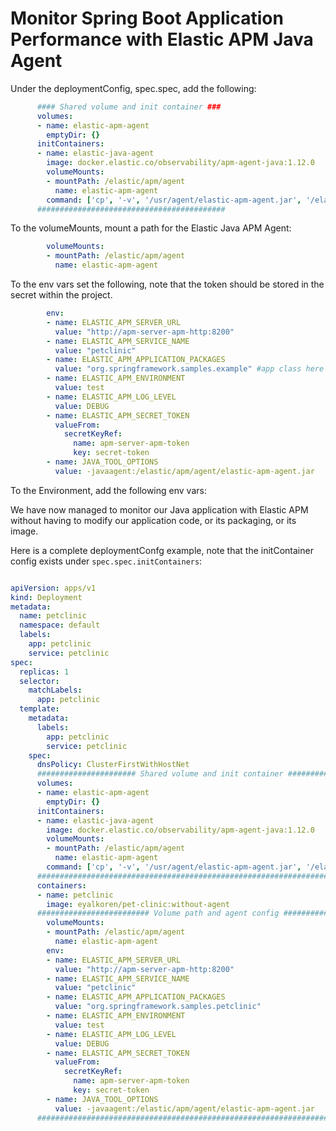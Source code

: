 
# Monitor Spring Boot Application Performance with Elastic APM Java Agent


Under the deploymentConfig, spec.spec, add the following:
```yaml
      #### Shared volume and init container ###
      volumes: 
      - name: elastic-apm-agent 
        emptyDir: {} 
      initContainers: 
      - name: elastic-java-agent 
        image: docker.elastic.co/observability/apm-agent-java:1.12.0 
        volumeMounts: 
        - mountPath: /elastic/apm/agent 
          name: elastic-apm-agent 
        command: ['cp', '-v', '/usr/agent/elastic-apm-agent.jar', '/elastic/apm/agent']
      ##########################################
```

To the volumeMounts, mount a path for the Elastic Java APM Agent:
```yaml
        volumeMounts: 
        - mountPath: /elastic/apm/agent 
          name: elastic-apm-agent 
```	  
To the env vars set the following, note that the token should be stored in the secret within the project.
```yaml
        env: 
        - name: ELASTIC_APM_SERVER_URL 
          value: "http://apm-server-apm-http:8200" 
        - name: ELASTIC_APM_SERVICE_NAME 
          value: "petclinic" 
        - name: ELASTIC_APM_APPLICATION_PACKAGES 
          value: "org.springframework.samples.example" #app class here
        - name: ELASTIC_APM_ENVIRONMENT 
          value: test 
        - name: ELASTIC_APM_LOG_LEVEL 
          value: DEBUG 
        - name: ELASTIC_APM_SECRET_TOKEN 
          valueFrom: 
            secretKeyRef: 
              name: apm-server-apm-token 
              key: secret-token 
        - name: JAVA_TOOL_OPTIONS 
          value: -javaagent:/elastic/apm/agent/elastic-apm-agent.jar
```

To the Environment, add the following env vars:

We have now managed to monitor our Java application with Elastic APM without having to modify our application code, or its packaging, or its image.

Here is a complete deploymentConfg example, note that the initContainer config exists under ```spec.spec.initContainers```:


```yaml

apiVersion: apps/v1 
kind: Deployment 
metadata: 
  name: petclinic 
  namespace: default 
  labels: 
    app: petclinic 
    service: petclinic 
spec: 
  replicas: 1 
  selector: 
    matchLabels: 
      app: petclinic 
  template: 
    metadata: 
      labels: 
        app: petclinic 
        service: petclinic 
    spec: 
      dnsPolicy: ClusterFirstWithHostNet 
      ###################### Shared volume and init container ##########################
      volumes: 
      - name: elastic-apm-agent 
        emptyDir: {} 
      initContainers: 
      - name: elastic-java-agent 
        image: docker.elastic.co/observability/apm-agent-java:1.12.0 
        volumeMounts: 
        - mountPath: /elastic/apm/agent 
          name: elastic-apm-agent 
        command: ['cp', '-v', '/usr/agent/elastic-apm-agent.jar', '/elastic/apm/agent']
      ##################################################################################      
      containers: 
      - name: petclinic 
        image: eyalkoren/pet-clinic:without-agent
      ######################### Volume path and agent config ###########################
        volumeMounts: 
        - mountPath: /elastic/apm/agent 
          name: elastic-apm-agent 
        env: 
        - name: ELASTIC_APM_SERVER_URL 
          value: "http://apm-server-apm-http:8200" 
        - name: ELASTIC_APM_SERVICE_NAME 
          value: "petclinic" 
        - name: ELASTIC_APM_APPLICATION_PACKAGES 
          value: "org.springframework.samples.petclinic" 
        - name: ELASTIC_APM_ENVIRONMENT 
          value: test 
        - name: ELASTIC_APM_LOG_LEVEL 
          value: DEBUG 
        - name: ELASTIC_APM_SECRET_TOKEN 
          valueFrom: 
            secretKeyRef: 
              name: apm-server-apm-token 
              key: secret-token 
        - name: JAVA_TOOL_OPTIONS 
          value: -javaagent:/elastic/apm/agent/elastic-apm-agent.jar
      ##################################################################################

```
			



